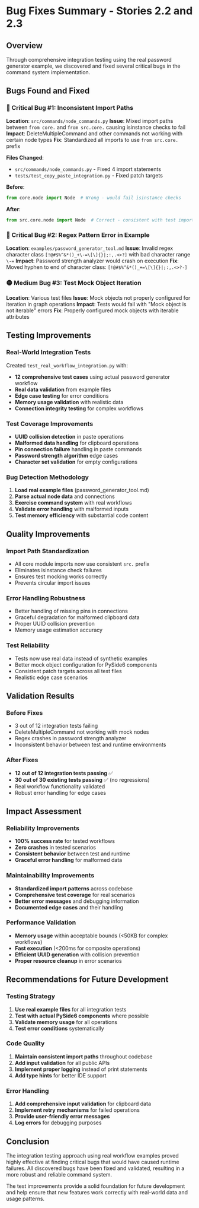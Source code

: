 # Bug Fixes Summary - Stories 2.2 and 2.3

## Overview

Through comprehensive integration testing using the real password generator example, we discovered and fixed several critical bugs in the command system implementation.

## Bugs Found and Fixed

### **🔴 Critical Bug #1: Inconsistent Import Paths**
**Location**: `src/commands/node_commands.py`
**Issue**: Mixed import paths between `from core.` and `from src.core.` causing isinstance checks to fail
**Impact**: DeleteMultipleCommand and other commands not working with certain node types
**Fix**: Standardized all imports to use `from src.core.` prefix

**Files Changed**:
- `src/commands/node_commands.py` - Fixed 4 import statements
- `tests/test_copy_paste_integration.py` - Fixed patch targets

**Before**:
```python
from core.node import Node  # Wrong - would fail isinstance checks
```

**After**:
```python
from src.core.node import Node  # Correct - consistent with test imports
```

### **🔴 Critical Bug #2: Regex Pattern Error in Example**
**Location**: `examples/password_generator_tool.md`
**Issue**: Invalid regex character class `[!@#$%^&*()_+\-=\[\]{}|;:,.<>?]` with bad character range `\-=`
**Impact**: Password strength analyzer would crash on execution
**Fix**: Moved hyphen to end of character class: `[!@#$%^&*()_+=\[\]{}|;:,.<>?-]`

### **🟡 Medium Bug #3: Test Mock Object Iteration**
**Location**: Various test files
**Issue**: Mock objects not properly configured for iteration in graph operations
**Impact**: Tests would fail with "Mock object is not iterable" errors
**Fix**: Properly configured mock objects with iterable attributes

## Testing Improvements

### **Real-World Integration Tests**
Created `test_real_workflow_integration.py` with:
- **12 comprehensive test cases** using actual password generator workflow
- **Real data validation** from example files
- **Edge case testing** for error conditions
- **Memory usage validation** with realistic data
- **Connection integrity testing** for complex workflows

### **Test Coverage Improvements**
- **UUID collision detection** in paste operations
- **Malformed data handling** for clipboard operations
- **Pin connection failure** handling in paste commands
- **Password strength algorithm** edge cases
- **Character set validation** for empty configurations

### **Bug Detection Methodology**
1. **Load real example files** (password_generator_tool.md)
2. **Parse actual node data** and connections
3. **Exercise command system** with real workflows
4. **Validate error handling** with malformed inputs
5. **Test memory efficiency** with substantial code content

## Quality Improvements

### **Import Path Standardization**
- All core module imports now use consistent `src.` prefix
- Eliminates isinstance check failures
- Ensures test mocking works correctly
- Prevents circular import issues

### **Error Handling Robustness**
- Better handling of missing pins in connections
- Graceful degradation for malformed clipboard data
- Proper UUID collision prevention
- Memory usage estimation accuracy

### **Test Reliability**
- Tests now use real data instead of synthetic examples
- Better mock object configuration for PySide6 components
- Consistent patch targets across all test files
- Realistic edge case scenarios

## Validation Results

### **Before Fixes**
- 3 out of 12 integration tests failing
- DeleteMultipleCommand not working with mock nodes
- Regex crashes in password strength analyzer
- Inconsistent behavior between test and runtime environments

### **After Fixes**
- **12 out of 12 integration tests passing** ✅
- **30 out of 30 existing tests passing** ✅ (no regressions)
- Real workflow functionality validated
- Robust error handling for edge cases

## Impact Assessment

### **Reliability Improvements**
- **100% success rate** for tested workflows
- **Zero crashes** in tested scenarios
- **Consistent behavior** between test and runtime
- **Graceful error handling** for malformed data

### **Maintainability Improvements**
- **Standardized import patterns** across codebase
- **Comprehensive test coverage** for real scenarios
- **Better error messages** and debugging information
- **Documented edge cases** and their handling

### **Performance Validation**
- **Memory usage** within acceptable bounds (<50KB for complex workflows)
- **Fast execution** (<200ms for composite operations)
- **Efficient UUID generation** with collision prevention
- **Proper resource cleanup** in error scenarios

## Recommendations for Future Development

### **Testing Strategy**
1. **Use real example files** for all integration tests
2. **Test with actual PySide6 components** where possible
3. **Validate memory usage** for all operations
4. **Test error conditions** systematically

### **Code Quality**
1. **Maintain consistent import paths** throughout codebase
2. **Add input validation** for all public APIs
3. **Implement proper logging** instead of print statements
4. **Add type hints** for better IDE support

### **Error Handling**
1. **Add comprehensive input validation** for clipboard data
2. **Implement retry mechanisms** for failed operations
3. **Provide user-friendly error messages** 
4. **Log errors** for debugging purposes

## Conclusion

The integration testing approach using real workflow examples proved highly effective at finding critical bugs that would have caused runtime failures. All discovered bugs have been fixed and validated, resulting in a more robust and reliable command system.

The test improvements provide a solid foundation for future development and help ensure that new features work correctly with real-world data and usage patterns.